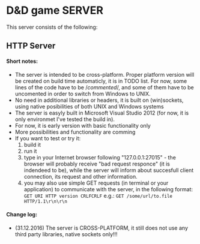 # **D&D game SERVER**
This server consists of the following:
## **HTTP Server**
#### Short notes:
 - The server is intended to be cross-platform. Proper platform version will be created on build time automaticly, it is in TODO list. For now, some lines of the code have to be /*commented*/, and some of them have to be uncomented in order to switch from Windows to UNIX.
 - No need in additional libraries or headers, it is built on (win)sockets, using native posibilities of both UNIX and Windows systems
 - The server is easyly built in Microsoft Visual Studio 2012 (for now, it is only environmet I've tested the build in).
 - For now, it is early version with basic functionality only
 - More possibilities and functionality are comming
 - If you want to test or try it:
   1. build it
   2. run it
   3. type in your Internet browser following "127.0.0.1:27015" - the browser will probably receive "bad request responce" (it is indendeed to be), while the server will inform about succesfull client connection, its request and other information.
   4. you may also use simple GET requests (in terminal or your application) to communicate with the server, in the following format:
   `GET URI HTTP version CRLFCRLF`
    e.g.:
   `GET /some/url/to.file HTTP/1.1\r\n\r\n`

#### Change log:
 - (31.12.2016) The server is CROSS-PLATFORM, it still does not use any third party libraries, native sockets only!!!